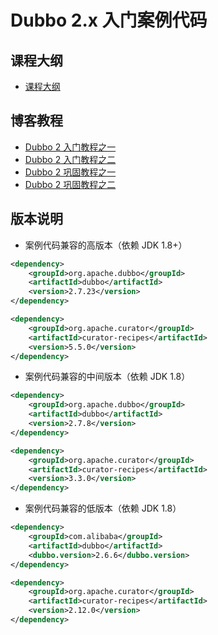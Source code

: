 # Dubbo 2.x 入门案例代码

## 课程大纲

- [课程大纲](docs/课程大纲.md)

## 博客教程

- [Dubbo 2 入门教程之一](https://www.techgrow.cn/posts/d484ffa3.html)
- [Dubbo 2 入门教程之二](https://www.techgrow.cn/posts/ad584707.html)
- [Dubbo 2 巩固教程之一](https://www.techgrow.cn/posts/ef04d10a.html)
- [Dubbo 2 巩固教程之二](https://www.techgrow.cn/posts/b6d5fbb8.html)

## 版本说明

- 案例代码兼容的高版本（依赖 JDK 1.8+）

``` xml
<dependency>
    <groupId>org.apache.dubbo</groupId>
    <artifactId>dubbo</artifactId>
    <version>2.7.23</version>
</dependency>

<dependency>
    <groupId>org.apache.curator</groupId>
    <artifactId>curator-recipes</artifactId>
    <version>5.5.0</version>
</dependency>
```

- 案例代码兼容的中间版本（依赖 JDK 1.8）

``` xml
<dependency>
    <groupId>org.apache.dubbo</groupId>
    <artifactId>dubbo</artifactId>
    <version>2.7.8</version>
</dependency>

<dependency>
    <groupId>org.apache.curator</groupId>
    <artifactId>curator-recipes</artifactId>
    <version>3.3.0</version>
</dependency>
```

- 案例代码兼容的低版本（依赖 JDK 1.8）

``` xml
<dependency>
    <groupId>com.alibaba</groupId>
    <artifactId>dubbo</artifactId>
    <dubbo.version>2.6.6</dubbo.version>
</dependency>

<dependency>
    <groupId>org.apache.curator</groupId>
    <artifactId>curator-recipes</artifactId>
    <version>2.12.0</version>
</dependency>
```
